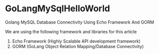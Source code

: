 # GoLangMySqlHelloWorld

Golang MySQL Database Connectivity Using Echo Framework And GORM


We are using the following framework and libraries for this article

1. Echo Framework (Highly Scalable API development framework)
2. GORM (GoLang Object Relation Mapping/Database Connectivity)
